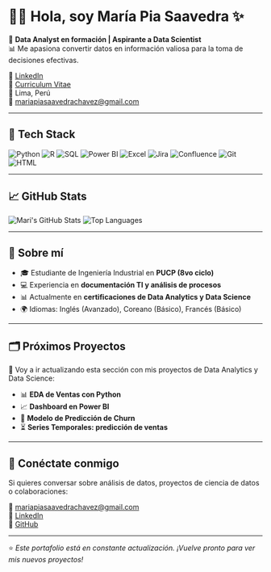 # 👩‍💻 Hola, soy María Pia Saavedra ✨

🎯 **Data Analyst en formación | Aspirante a Data Scientist**  
📊 Me apasiona convertir datos en información valiosa para la toma de decisiones efectivas.  

🔗 [LinkedIn](https://www.linkedin.com/in/mariapiasaavedra111/)  
📄 [Curriculum Vitae](CV-MariaPia.pdf)  
📍 Lima, Perú  
📧 [mariapiasaavedrachavez@gmail.com](mailto:mariapiasaavedrachavez@gmail.com)

---

## 🚀 Tech Stack
![Python](https://img.shields.io/badge/Python-3776AB?style=for-the-badge&logo=python&logoColor=white)
![R](https://img.shields.io/badge/R-276DC3?style=for-the-badge&logo=r&logoColor=white)
![SQL](https://img.shields.io/badge/SQL-FF6F00?style=for-the-badge&logo=postgresql&logoColor=white)
![Power BI](https://img.shields.io/badge/Power%20BI-F2C811?style=for-the-badge&logo=power-bi&logoColor=black)
![Excel](https://img.shields.io/badge/Excel-217346?style=for-the-badge&logo=microsoft-excel&logoColor=white)
![Jira](https://img.shields.io/badge/Jira-0052CC?style=for-the-badge&logo=jira&logoColor=white)
![Confluence](https://img.shields.io/badge/Confluence-172B4D?style=for-the-badge&logo=confluence&logoColor=white)
![Git](https://img.shields.io/badge/Git-F05032?style=for-the-badge&logo=git&logoColor=white)
![HTML](https://img.shields.io/badge/HTML5-E34F26?style=for-the-badge&logo=html5&logoColor=white)

---

## 📈 GitHub Stats
![Mari's GitHub Stats](https://github-readme-stats.vercel.app/api?username=mapisaavedra&show_icons=true&theme=radical)
![Top Languages](https://github-readme-stats.vercel.app/api/top-langs/?username=mapisaavedra&layout=compact&theme=radical)

---

## 📌 Sobre mí
- 🎓 Estudiante de Ingeniería Industrial en **PUCP (8vo ciclo)**  
- 💻 Experiencia en **documentación TI y análisis de procesos**  
- 📊 Actualmente en **certificaciones de Data Analytics y Data Science**  
- 🌍 Idiomas: Inglés (Avanzado), Coreano (Básico), Francés (Básico)

---

## 🗂️ Próximos Proyectos
🚀 Voy a ir actualizando esta sección con mis proyectos de Data Analytics y Data Science:

- 📊 **EDA de Ventas con Python**  
- 📈 **Dashboard en Power BI**  
- 🤖 **Modelo de Predicción de Churn**  
- ⏳ **Series Temporales: predicción de ventas**

---

## 🤝 Conéctate conmigo
Si quieres conversar sobre análisis de datos, proyectos de ciencia de datos o colaboraciones:

📧 [mariapiasaavedrachavez@gmail.com](mailto:mariapiasaavedrachavez@gmail.com)  
💼 [LinkedIn](https://www.linkedin.com/in/mariapiasaavedra111/)  
🐙 [GitHub](https://github.com/mapisaavedra)  

---
⭐ *Este portafolio está en constante actualización. ¡Vuelve pronto para ver mis nuevos proyectos!*


